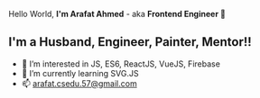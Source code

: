 Hello World, **I'm Arafat Ahmed** - aka **Frontend Engineer 👋**
## I'm a Husband, Engineer, Painter, Mentor!! 

- 👀 I’m interested in JS, ES6, ReactJS, VueJS, Firebase
- 🌱 I’m currently learning SVG.JS
- 📫 arafat.csedu.57@gmail.com

